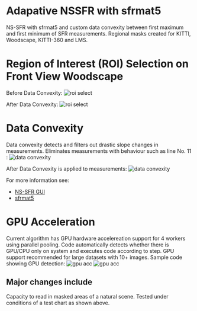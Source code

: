 # Adapative NSSFR with sfrmat5
NS-SFR with sfrmat5 and custom data convexity between first maximum and first minimum of SFR measurements.
Regional masks created for KITTI, Woodscape, KITTI-360 and LMS.

# Region of Interest (ROI) Selection on Front View Woodscape
Before Data Convexity:
![roi select](https://github.com/danieleceUL/adaptive_nssfr_sfrmat5/blob/main/images/00000_FV_H.png)

After Data Convexity:
![roi select](https://github.com/danieleceUL/adaptive_nssfr_sfrmat5/blob/main/images/00000_FV_H_data_convex.png)

# Data Convexity
Data convexity detects and filters out drastic slope changes in measurements.
Eliminates measurements with behaviour such as line No. 11 :
![data convexity](https://github.com/danieleceUL/adaptive_nssfr_sfrmat5/blob/main/images/00000_FV_NS_SFR_Horizontal_SFR.jpg)

After Data Convexity is applied to measurements:
![data convexity](https://github.com/danieleceUL/adaptive_nssfr_sfrmat5/blob/main/images/00000_FV_NS_SFR_Horizontal_SFR_data_convex.jpg)

For more information see:
- [NS-SFR GUI](https://github.com/OlivervZ11/NSSFR-GUI)
- [sfrmat5](http://burnsdigitalimaging.com/software/sfrmat/iso12233-sfrmat5/)

# GPU Acceleration

Current algorithm has GPU hardware accelereation support for 4 workers using parallel pooling.
Code automatically detects whether there is GPU/CPU only on system and executes code according to step.
GPU support recommended for large datasets with 10+ images.
Sample code showing GPU detection:
![gpu acc](https://github.com/danieleceUL/adaptive_nssfr_sfrmat5/blob/main/images/gpu-acc.png)
![gpu acc](https://github.com/danieleceUL/adaptive_nssfr_sfrmat5/blob/main/images/gpu-acc-2.png)

## Major changes include
Capacity to read in masked areas of a natural scene. Tested under conditions of a test chart as shown above.
